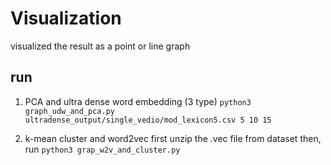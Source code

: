 # Visualization

visualized the result as a point or line graph



## run

1. PCA and ultra dense word embedding (3 type)
`python3 graph_udw_and_pca.py ultradense_output/single_vedio/mod_lexicon5.csv 5 10 15`


2. k-mean cluster and word2vec 
first unzip the .vec file from dataset
then, run `python3 grap_w2v_and_cluster.py`

